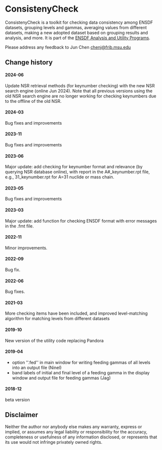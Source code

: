 # ConsistenyCheck 
ConsistenyCheck is a toolkit for checking data consistency among ENSDF datasets, grouping levels and gammas, averaging values from different datasets, making a new adopted dataset based on grouping results and analysis, and more. It is part of the [ENSDF Analysis and Utility Programs](https://nds.iaea.org/public/ensdf_pgm/).

Please address any feedback to Jun Chen chenj@frib.msu.edu

## Change history

#### 2024-06
Update NSR retrieval methods (for keynumber checking) with the new NSR search engine (online Jun 2024). Note that all previous versions using the old NSR search engine are no longer working for checking keynumbers due to the offline of the old NSR.

#### 2024-03
Bug fixes and improvements

#### 2023-11
Bug fixes and improvements

#### 2023-06
Major update: add checking for keynumber format and relevance (by querying NSR database online), with report in the A#_keynumber.rpt file, e.g., 31_keynumber.rpt for A=31 nuclide or mass chain.

#### 2023-05
Bug fixes and improvements

#### 2023-03
Major update: add function for checking ENSDF format with error messages in the .fmt file.

#### 2022-11
Minor improvements.

#### 2022-09
Bug fix.

#### 2022-06
Bug fixes.

#### 2021-03
More checking items have been included, and improved level-matching algorithm for matching levels from different datasets

#### 2019-10
New version of the utility code replacing Pandora

#### 2019-04
- option ''.fed'' in main window for writing feeding gammas of all levels into an output file (Ninel)
- band labels of initial and final level of a feeding gamma in the display window and output file for feeding gammas (Jag)

#### 2018-12
beta version 

## Disclaimer

Neither the author nor anybody else makes any warranty, express or implied, or assumes any legal liability or responsibility for the accuracy, completeness or usefulness of any information disclosed, or represents that its use would not infringe privately owned rights.
